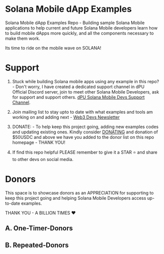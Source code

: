 # Solana Mobile dApp Examples
Solana Mobile dApp Examples Repo - Building sample Solana Mobile applications to help current and future Solana Mobile developers learn how to build mobile dApps more quickly, and all the components necessary to make them work. 

Its time to ride on the mobile wave on SOLANA!

# Support
1. Stuck while building Solana mobile apps using any example in this repo? - Don't worry, I have created a dedicated support channel in dPU Official Discord server, join to meet other Solana Mobile Developers, ask for support and support others. [dPU Solana Mobile Devs Support Channel](https://dProgrammingUniversity.com/discord).

2. Join mailing list to stay upto to date with what examples and tools am working on and adding next - [Web3 Devs Newsletter](https://dprogramminguniversity.com/newsletter)

3. DONATE: - To help keep this project going, adding new examples codes and updating existing ones. Kindly consider [DONATING](https://dprogrammingUniversity.com/donation) and donation of $50USDC and above we have you added to the donor list on this repo homepage - THANK YOU!

4. If find this repo helpful PLEASE remember to give it a STAR ⭐️ and share to other devs on social media.

# Donors
This space is to showcase donors as an APPRECIATION for supporting to keep this project going and helping Solana Mobile Developers access up-to-date examples.

THANK YOU - A BILLION TIMES :heart: 

## A. One-Timer-Donors

## B. Repeated-Donors

